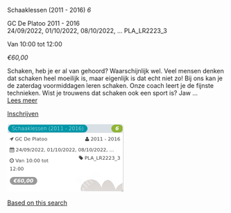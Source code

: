 Schaaklessen (2011 - 2016) *6*

GC De Platoo 2011 - 2016  
24/09/2022, 01/10/2022, 08/10/2022, ... PLA\_LR2223\_3  

Van 10:00 tot 12:00

*€60,00*

  

  

Schaken, heb je er al van gehoord? Waarschijnlijk wel. Veel mensen denken dat schaken heel moeilijk is, maar eigenlijk is dat echt niet zo! Bij ons kan je de zaterdag voormiddagen leren schaken. Onze coach leert je de fijnste technieken. Wist je trouwens dat schaken ook een sport is? Jaw ...  
[Lees meer](https://tickets.vgc.be/activity/subscribe/PLA_LR2223_3)

[Inschrijven](https://tickets.vgc.be/activity/subscribe/PLA_LR2223_3)

![](76702.png)

[Based on this search](https://tickets.vgc.be/activity/index?&vrijeplaatsen=1&Age%5B%5D=4%2C6&entity=286)